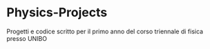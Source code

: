 # Physics-Projects
Progetti e codice scritto per il primo anno del corso triennale di fisica presso UNIBO
